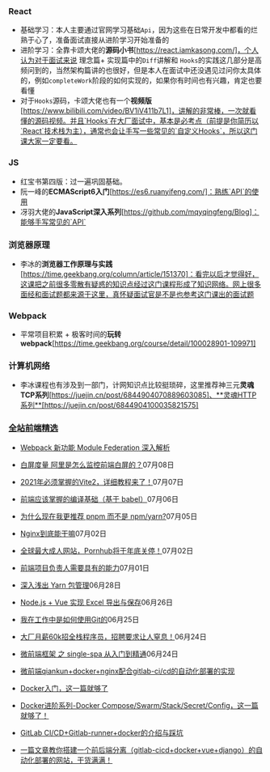 ### React

- 基础学习：本人主要通过官网学习基础`Api`，因为这些在日常开发中都看的烂熟于心了，准备面试直接从进阶学习开始准备的
- 进阶学习：全靠卡颂大佬的**源码小书**[https://react.iamkasong.com/]，个人认为对于面试来说 理念篇+ 实现篇中的`Diff`讲解和 `Hooks`的实践这几部分是高频问到的，当然架构篇讲的也很好，但是本人在面试中还没遇见过问你太具体的，例如`completeWork`阶段的如何实现的，如果你有时间也有兴趣，肯定也要看懂
- 对于`Hooks`源码，卡颂大佬也有一个**视频版**[https://www.bilibili.com/video/BV1iV411b7L1]，讲解的非常棒，一次就看懂的源码视频。并且`Hooks`在大厂面试中，基本是必考点（前提是你简历以`React`技术栈为主），通常也会让手写一些常见的`自定义Hooks`，所以这门课大家一定要看。

### JS

- 红宝书第四版：过一遍巩固基础。
- 阮一峰的**ECMAScript6入门**[https://es6.ruanyifeng.com/]：熟练`API`的使用
- 冴羽大佬的**JavaScript深入系列**[https://github.com/mqyqingfeng/Blog]：能够手写常见的`API`

### 浏览器原理

- 李冰的**浏览器工作原理与实践**[https://time.geekbang.org/column/article/151370]：看完以后才觉得好，这课把之前很多零散有疑惑的知识点经过这门课程形成了知识网络。网上很多面经和面试题都来源于这里，真怀疑面试官是不是也参考这门课出的面试题

### Webpack

- 平常项目积累 + 极客时间的**玩转webpack**[https://time.geekbang.org/course/detail/100028901-109971]



### 计算机网络

- 李冰课程也有涉及到一部门，计网知识点比较挺琐碎，这里推荐神三元**灵魂TCP系列**[https://juejin.cn/post/6844904070889603085]、**灵魂HTTP系列**[https://juejin.cn/post/6844904100035821575]



### [全站前端精选](https://www.ershicimi.com/a/yOzqlo3e)

- [Webpack 新功能 Module Federation 深入解析](https://mp.weixin.qq.com/s?__biz=MzIxNjgwMDIzMA==&mid=2247485394&idx=1&sn=a5e39ed0e81a55e3bb7ff7ea6e890e2c&chksm=9782c95ba0f5404d5552d8be8267633b55d0d97d01cdcce22897ac1a5b31f76994274da04940&scene=27#wechat_redirect)
- [白屏度量 阿里是怎么监控前端白屏的？](https://www.ershicimi.com/p/5fc8c65ae1b3c0303f573ca37e505a88)07月08日
- [2021年必须掌握的Vite2，详细教程来了！](https://www.ershicimi.com/p/a582e201dcec2005c8434f9a0eeac23e)07月07日
- [前端应该掌握的编译基础（基于 babel）](https://www.ershicimi.com/p/c4e56e1482c6d86884729d44008c1f0d)07月06日
- [为什么现在我更推荐 pnpm 而不是 npm/yarn?](https://www.ershicimi.com/p/124b4340b34745df7ff997490454b6f5)07月05日
- [Nginx到底能干嘛](https://www.ershicimi.com/p/93e5d16a2ee5b9553a53de6827764244)07月02日
- [全球最大成人网站，Pornhub将于年底关停！](https://www.ershicimi.com/p/c2ad8fcaa03acdd0ab2c32dd31ea5208)07月02日
- [前端项目负责人需要具有的能力](https://www.ershicimi.com/p/9bb83e6c38ddbd19923a6a8669939335)07月01日
- [深入浅出 Yarn 包管理](https://www.ershicimi.com/p/72b73740cda3438b63aa00ecd02d8f3e)06月28日
- [Node.js + Vue 实现 Excel 导出与保存](https://www.ershicimi.com/p/8d6aaa6e33f7dd03b7047592530fc696)06月26日
- [我在工作中是如何使用Git的](https://www.ershicimi.com/p/1951b7b782f7b64825abb64634586588)06月25日
- [大厂月薪60k招全栈程序员，招聘要求让人窒息！](https://www.ershicimi.com/p/df37ce1dfb0f2b63e4a2106386e4573f)06月24日
- [微前端框架 之 single-spa 从入门到精通](https://www.ershicimi.com/p/7d9c30a5b3fb5f71c09650a620683c7c)06月24日





- [微前端qiankun+docker+nginx配合gitlab-ci/cd的自动化部署的实现](https://juejin.cn/post/6981339862901194759)
- [Docker入门，这一篇就够了](https://juejin.cn/post/6964289384845672478)
- [Docker进阶系列-Docker Compose/Swarm/Stack/Secret/Config，这一篇就够了！](https://juejin.cn/post/6967598675820281870)
- [GitLab CI/CD+Gitlab-runner+docker的介绍与踩坑](https://juejin.cn/post/6976259404240781349)
- [一篇文章教你搭建一个前后端分离（gitlab-cicd+docker+vue+django）的自动化部署的网站，干货满满！](https://juejin.cn/post/6976222927742042119)

